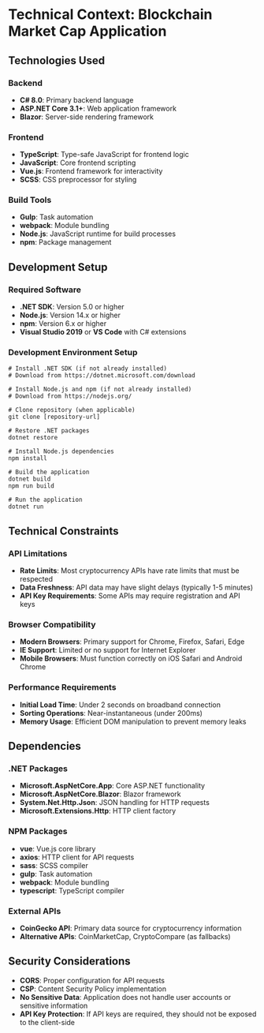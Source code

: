 # Technical Context: Blockchain Market Cap Application

## Technologies Used

### Backend
- **C# 8.0**: Primary backend language
- **ASP.NET Core 3.1+**: Web application framework
- **Blazor**: Server-side rendering framework

### Frontend
- **TypeScript**: Type-safe JavaScript for frontend logic
- **JavaScript**: Core frontend scripting
- **Vue.js**: Frontend framework for interactivity
- **SCSS**: CSS preprocessor for styling

### Build Tools
- **Gulp**: Task automation
- **webpack**: Module bundling
- **Node.js**: JavaScript runtime for build processes
- **npm**: Package management

## Development Setup

### Required Software
- **.NET SDK**: Version 5.0 or higher
- **Node.js**: Version 14.x or higher
- **npm**: Version 6.x or higher
- **Visual Studio 2019** or **VS Code** with C# extensions

### Development Environment Setup
```
# Install .NET SDK (if not already installed)
# Download from https://dotnet.microsoft.com/download

# Install Node.js and npm (if not already installed)
# Download from https://nodejs.org/

# Clone repository (when applicable)
git clone [repository-url]

# Restore .NET packages
dotnet restore

# Install Node.js dependencies
npm install

# Build the application
dotnet build
npm run build

# Run the application
dotnet run
```

## Technical Constraints

### API Limitations
- **Rate Limits**: Most cryptocurrency APIs have rate limits that must be respected
- **Data Freshness**: API data may have slight delays (typically 1-5 minutes)
- **API Key Requirements**: Some APIs may require registration and API keys

### Browser Compatibility
- **Modern Browsers**: Primary support for Chrome, Firefox, Safari, Edge
- **IE Support**: Limited or no support for Internet Explorer
- **Mobile Browsers**: Must function correctly on iOS Safari and Android Chrome

### Performance Requirements
- **Initial Load Time**: Under 2 seconds on broadband connection
- **Sorting Operations**: Near-instantaneous (under 200ms)
- **Memory Usage**: Efficient DOM manipulation to prevent memory leaks

## Dependencies

### .NET Packages
- **Microsoft.AspNetCore.App**: Core ASP.NET functionality
- **Microsoft.AspNetCore.Blazor**: Blazor framework
- **System.Net.Http.Json**: JSON handling for HTTP requests
- **Microsoft.Extensions.Http**: HTTP client factory

### NPM Packages
- **vue**: Vue.js core library
- **axios**: HTTP client for API requests
- **sass**: SCSS compiler
- **gulp**: Task automation
- **webpack**: Module bundling
- **typescript**: TypeScript compiler

### External APIs
- **CoinGecko API**: Primary data source for cryptocurrency information
- **Alternative APIs**: CoinMarketCap, CryptoCompare (as fallbacks)

## Security Considerations
- **CORS**: Proper configuration for API requests
- **CSP**: Content Security Policy implementation
- **No Sensitive Data**: Application does not handle user accounts or sensitive information
- **API Key Protection**: If API keys are required, they should not be exposed to the client-side
